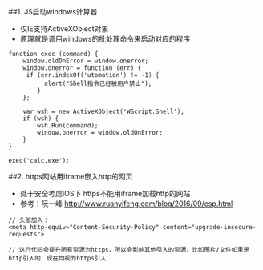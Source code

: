 ##1. JS启动windows计算器
* 仅IE支持ActiveXObject对象
* 原理就是调用windows的批处理命令来启动对应的程序
```
function exec (command) { 
	window.oldOnError = window.onerror; 
	window.onerror = function (err) {
	 if (err.indexOf('utomation') != -1) {
		  alert("Shell指令已经被用户禁止");
		}
	};

	var wsh = new ActiveXObject('WScript.Shell');
	if (wsh) {
		wsh.Run(command);
		window.onerror = window.oldOnError;
	}
}

exec('calc.exe');
```

##2. https网站用iframe嵌入http的网页
* 处于安全考虑IOS下 https不能用iframe加载http的网站
* 参考：阮一峰 <a href="http://www.ruanyifeng.com/blog/2016/09/csp.html" target="_blank">http://www.ruanyifeng.com/blog/2016/09/csp.html</a>

```
// 头部加入：
<meta http-equiv="Content-Security-Policy" content="upgrade-insecure-requests">

// 这行代码会提升所有资源为https，所以会影响其他引入的资源，比如图片/文件如果是http引入的，现在均视为https引入
```